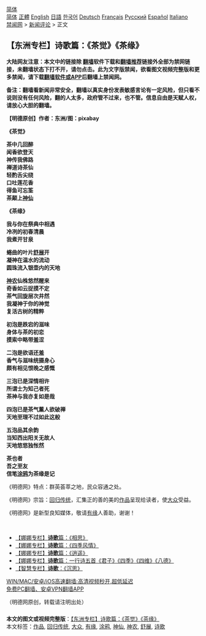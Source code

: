  <!-- 面包屑导航 --> <div class="breadcrumb"><!-- GTranslate: https://gtranslate.io/ -->  <div class="switcher notranslate">  <div class="selected">  <a href="#" onclick="return false;"> 简体</a>  </div>  <div class="option">  <a href="https://www.bannedbook.org" onclick="doGTranslate('zh-CN|zh-CN');jQuery('div.switcher div.selected a').html(jQuery(this).html());return false;" title="简体中文" class="nturl selected"> 简体</a>  <a href="https://www.bannedbook.org/zh-tw/" onclick="doGTranslate('zh-CN|zh-TW');jQuery('div.switcher div.selected a').html(jQuery(this).html());return false;" title="繁體中文" class="nturl"> 正體</a>  <a href="https://www.bannedbook.org/en/" onclick="doGTranslate('zh-CN|en');jQuery('div.switcher div.selected a').html(jQuery(this).html());return false;" title="English" class="nturl"> English</a>  <a href="https://www.bannedbook.org/ja/" onclick="doGTranslate('zh-CN|ja');jQuery('div.switcher div.selected a').html(jQuery(this).html());return false;" title="日本語" class="nturl"> 日語</a>  <a href="https://www.bannedbook.org/ko/" onclick="doGTranslate('zh-CN|ko');jQuery('div.switcher div.selected a').html(jQuery(this).html());return false;" title="한국어" class="nturl"> 한국어</a>  <a href="https://www.bannedbook.org/de/" onclick="doGTranslate('zh-CN|de');jQuery('div.switcher div.selected a').html(jQuery(this).html());return false;" title="Deutsch" class="nturl"> Deutsch</a>  <a href="https://www.bannedbook.org/fr/" onclick="doGTranslate('zh-CN|fr');jQuery('div.switcher div.selected a').html(jQuery(this).html());return false;" title="Français" class="nturl"> Français</a>  <a href="https://www.bannedbook.org/ru/" onclick="doGTranslate('zh-CN|ru');jQuery('div.switcher div.selected a').html(jQuery(this).html());return false;" title="Русский" class="nturl"> Русский</a>  <a href="https://www.bannedbook.org/es/" onclick="doGTranslate('zh-CN|es');jQuery('div.switcher div.selected a').html(jQuery(this).html());return false;" title="Español" class="nturl"> Español</a>  <a href="https://www.bannedbook.org/it/" onclick="doGTranslate('zh-CN|it');jQuery('div.switcher div.selected a').html(jQuery(this).html());return false;" title="Italiano" class="nturl"> Italiano</a>  </div>  </div>      <div class='breadcrumb-sub'><!-- Breadcrumb NavXT 6.3.0 --> <a href="https://www.bannedbook.org/" class="home">禁闻网</a> &gt; <a href="https://www.bannedbook.org/bnews/comments/" class="category">新闻评论</a> &gt; 正文</div></div><h2>【东洲专栏】诗歌篇：《茶觉》《茶缘》</h2> <p class="notice"><b>大陆网友注意：本文中的链接除 <a href="https://github.com/bannedbook/fanqiang" >翻墙</a>软件下载和<a href="https://github.com/killgcd/justmysocks/blob/master/README.md">翻墙推荐</a>链接外全部为禁网链接，未翻墙状态下打不开，请勿点击。此为文字版禁闻，欲看图文视频完整版和更多禁闻，请下载<a href="https://github.com/bannedbook/fanqiang">翻墙软件或APP</a>后翻墙上禁闻网。</p><p>备注：翻墙看新闻非常安全，翻墙以真实身份发表敏感言论有一定风险，但只看不说则没有任何风险，翻的人太多，政府管不过来，也不管。信息自由是天赋人权，请放心大胆的翻墙。</b></p>  <div class="entry"> <p>              <a href="https://i0.wp.com/upload-images-bucket-v64rleca837do.s3.eu-west-1.amazonaws.com/wp-content/uploads/2021/07/16074936/tea-680540_640.jpg?fit=640%2C426&#038;ssl=1" data-caption=""></a>                            </p> <p><strong>【明德原创】作者：东洲/图：pixabay</strong></p> <p><strong>《茶觉》</strong></p> <p><strong>茶中几回醉</strong><br /> <strong>闻香欲登天</strong><br /> <strong>神传我佛路</strong><br /> <strong>禅道诗茶仙</strong><br /> <strong>轻酌舌尖绕</strong><br /> <strong>口吐莲花香</strong><br /> <strong>得鱼可忘筌</strong><br /> <strong>茶颠上<a href="https://www.bannedbook.org/bnews/tag/%e7%a5%9e%e4%bb%99/" class="st_tag internal_tag" rel="tag" title="标签 神仙 下的日志">神仙</a></strong></p> <p><strong>《茶缘》</strong></p>  <p><strong>我与你在祭典中相遇</strong><br /> <strong>冷冽的初春清晨</strong><br /> <strong>我煮开甘泉</strong></p> <p><strong>蜷曲的叶片<a href="https://www.bannedbook.org/bnews/tag/%E8%88%92%E5%B1%95/" class="st_tag internal_tag" rel="tag" title="标签 舒展 下的日志">舒展</a>开</strong><br /> <strong>凝神在温水的流动</strong><br /> <strong>圆珠流入银壶内的天地</strong></p> <p><strong><a href="https://www.bannedbook.org/bnews/tag/%e7%a5%9e%e5%86%9c/" class="st_tag internal_tag" rel="tag" title="标签 神农 下的日志">神农</a>仙株悠然醒来</strong><br /> <strong>奇香如云捉摸不定</strong><br /> <strong>茶气回旋层次井然</strong><br /> <strong>我凝神于你的神觉</strong><br /> <strong>复活古树的精粹</strong></p> <p><strong>初泡是跌宕的滋味</strong><br /> <strong>身体与茶的初恋</strong><br /> <strong>摸索中略带羞涩</strong></p> <p><strong>二泡是欲语还羞</strong><br /> <strong>香气与滋味统摄身心</strong><br /> <strong>颇有相见恨晚之感慨</strong></p>  <p><strong>三泡已是深情相许</strong><br /> <strong>所谓士为知己者死</strong><br /> <strong>茶神与我亦复如是哉</strong></p> <p><strong>四泡已是茶气薰人欲破禅</strong><br /> <strong>天地至理不过如此这般</strong></p> <p><strong>五泡品其余韵</strong><br /> <strong>当知西出阳关无故人</strong><br /> <strong>天地悠悠独怅然</strong></p> <p><strong>茶也者</strong><br /> <strong>吾之至友</strong><br /> <strong>信笔<a href="https://www.bannedbook.org/bnews/tag/%E6%B6%82%E9%B8%A6/" class="st_tag internal_tag" rel="tag" title="标签 涂鸦 下的日志">涂鸦</a>为茶缘是记</strong></p> <p></p>  <p>《明德网》特点：群英荟萃之地，民众容通之处。</p> <p>《明德网》宗旨：<a href="https://www.bannedbook.org/bnews/tag/%E5%9B%9E%E5%BD%92%E4%BC%A0%E7%BB%9F/" class="st_tag internal_tag" rel="tag" title="标签 回归传统 下的日志">回归传统</a>，汇集正的善的美的<a href="https://www.bannedbook.org/bnews/tag/%E4%BD%9C%E5%93%81/" class="st_tag internal_tag" rel="tag" title="标签 作品 下的日志">作品</a>呈现给读者，使<a href="https://www.bannedbook.org/bnews/tag/%e5%a4%a7%e4%bc%97/" class="st_tag internal_tag" rel="tag" title="标签 大众 下的日志">大众</a>受益。</p> <p>《明德网》是新型良知媒体，敬请<a href="https://www.bannedbook.org/bnews/tag/%e6%9c%89%e7%bc%98/" class="st_tag internal_tag" rel="tag" title="标签 有缘 下的日志">有缘</a>人善助，谢谢！</p> <p>&nbsp;</p> <ul class='op-related-articles' title='相关阅读'> <li><a href='https://www.bannedbook.org/bnews/comments/20210716/1588354.html' target='_blank'>【娜娜专栏】<b>诗歌</b>篇：《相思》</a></li> <li><a href='https://www.bannedbook.org/bnews/comments/20210716/1588283.html' target='_blank'>【娜娜专栏】<b>诗歌</b>篇：《四季风情》</a></li> <li><a href='https://www.bannedbook.org/bnews/comments/20210716/1588094.html' target='_blank'>【娜娜专栏】<b>诗歌</b>篇：《逍遥》</a></li> <li><a href='https://www.bannedbook.org/bnews/comments/20210715/1587776.html' target='_blank'>【娜娜专栏】<b>诗歌</b>篇：一行诗五首《君子》《四季》《四维》《八德》</a></li> <li><a href='https://www.bannedbook.org/bnews/comments/20210715/1587288.html' target='_blank'>【智慧专栏】<b>诗歌</b>：《沉思》</a></li> </ul> <p class="texttj"> <a href="https://github.com/bannedbook/fanqiang/wiki/V2ray%E6%9C%BA%E5%9C%BA" target="_blank">WIN/MAC/安卓/iOS高速翻墙:高清视频秒开,超低延迟</a><br/> <a href="https://github.com/bannedbook/fanqiang/wiki/%E7%A6%81%E9%97%BB%E7%BD%91%E5%AE%89%E5%8D%93%E7%BF%BB%E5%A2%99%E6%96%B0%E9%97%BBAPP" target="_blank">免费PC翻墙、安卓VPN翻墙APP</a></p> <p>（明德网原创，转载请注明出处）</p><a name='sharetosocial'></a>  <div style="margin-bottom:5px;padding-bottom:5px;clear:both"> <div id="archive-pix-1" class="banner-ads"> <!-- AuctionX Display platform tag START --> <div id="26318x728x90x621x_ADSLOT2" clicktrack="%%CLICK_URL_ESC%%"></div> <!-- AuctionX Display platform tag END --> </div> <div id="archive-pix-2" class="banner-ads"> <!-- AuctionX Display platform tag START --> <div id="26315x300x250x621x_ADSLOT2" clicktrack="%%CLICK_URL_ESC%%"></div> <!-- AuctionX Display platform tag END --> </div> </div>    <div id="archive-pix-1" class="banner-ads"> <!-- AuctionX Display platform tag START --> <div id="26318x728x90x621x_ADSLOT3" clicktrack="%%CLICK_URL_ESC%%"></div> <!-- AuctionX Display platform tag END --> </div> <div><b>本文的图文或视频完整版</b>：<a href='https://www.bannedbook.org/bnews/comments/20210716/1588351.html'>【东洲专栏】诗歌篇：《茶觉》《茶缘》</a></div>  </div><!--END ENTRY--> <div class="postfooter"> <div>本文标签：<a href="https://www.bannedbook.org/bnews/tag/%E4%BD%9C%E5%93%81/" rel="tag">作品</a>, <a href="https://www.bannedbook.org/bnews/tag/%E5%9B%9E%E5%BD%92%E4%BC%A0%E7%BB%9F/" rel="tag">回归传统</a>, <a href="https://www.bannedbook.org/bnews/tag/%e5%a4%a7%e4%bc%97/" rel="tag">大众</a>, <a href="https://www.bannedbook.org/bnews/tag/%e6%9c%89%e7%bc%98/" rel="tag">有缘</a>, <a href="https://www.bannedbook.org/bnews/tag/%E6%B6%82%E9%B8%A6/" rel="tag">涂鸦</a>, <a href="https://www.bannedbook.org/bnews/tag/%e7%a5%9e%e4%bb%99/" rel="tag">神仙</a>, <a href="https://www.bannedbook.org/bnews/tag/%e7%a5%9e%e5%86%9c/" rel="tag">神农</a>, <a href="https://www.bannedbook.org/bnews/tag/%E8%88%92%E5%B1%95/" rel="tag">舒展</a>, <a href="https://www.bannedbook.org/bnews/tag/%E8%AF%97%E6%AD%8C/" rel="tag">诗歌</a></div>  </div><!--END POSTFOOTER--> 